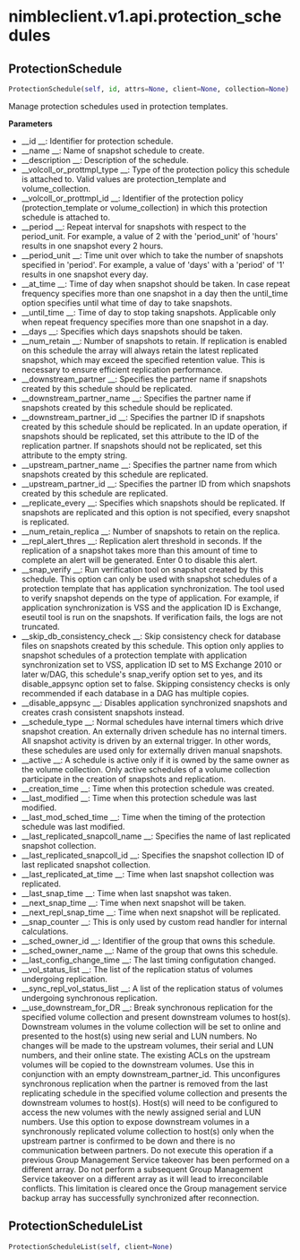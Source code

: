 
# nimbleclient.v1.api.protection_schedules


## ProtectionSchedule
```python
ProtectionSchedule(self, id, attrs=None, client=None, collection=None)
```
Manage protection schedules used in protection templates.

__Parameters__

- __id                            __: Identifier for protection schedule.
- __name                          __: Name of snapshot schedule to create.
- __description                   __: Description of the schedule.
- __volcoll_or_prottmpl_type      __: Type of the protection policy this schedule is attached to. Valid values are protection_template and volume_collection.
- __volcoll_or_prottmpl_id        __: Identifier of the protection policy (protection_template or volume_collection) in which this protection schedule is attached to.
- __period                        __: Repeat interval for snapshots with respect to the period_unit.  For example, a value of 2 with the 'period_unit' of 'hours' results in one
                                snapshot every 2 hours.
- __period_unit                   __: Time unit over which to take the number of snapshots specified in 'period'. For example, a value of 'days' with a 'period' of '1' results in
                                one snapshot every day.
- __at_time                       __: Time of day when snapshot should be taken. In case repeat frequency specifies more than one snapshot in a day then the until_time option
                                specifies until what time of day to take snapshots.
- __until_time                    __: Time of day to stop taking snapshots. Applicable only when repeat frequency specifies more than one snapshot in a day.
- __days                          __: Specifies which days snapshots should be taken.
- __num_retain                    __: Number of snapshots to retain. If replication is enabled on this schedule the array will always retain the latest replicated snapshot, which
                                may exceed the specified retention value. This is necessary to ensure efficient replication performance.
- __downstream_partner            __: Specifies the partner name if snapshots created by this schedule should be replicated.
- __downstream_partner_name       __: Specifies the partner name if snapshots created by this schedule should be replicated.
- __downstream_partner_id         __: Specifies the partner ID if snapshots created by this schedule should be replicated. In an update operation, if snapshots should be replicated,
                                set this attribute to the ID of the replication partner. If snapshots should not be replicated, set this attribute to the empty string.
- __upstream_partner_name         __: Specifies the partner name from which snapshots created by this schedule are replicated.
- __upstream_partner_id           __: Specifies the partner ID from which snapshots created by this schedule are replicated.
- __replicate_every               __: Specifies which snapshots should be replicated. If snapshots are replicated and this option is not specified, every snapshot is replicated.
- __num_retain_replica            __: Number of snapshots to retain on the replica.
- __repl_alert_thres              __: Replication alert threshold in seconds. If the replication of a snapshot takes more than this amount of time to complete an alert will be
                                generated. Enter 0 to disable this alert.
- __snap_verify                   __: Run verification tool on snapshot created by this schedule. This option can only be used with snapshot schedules of a protection template that
                                has application synchronization. The tool used to verify snapshot depends on the type of application. For example, if application
                                synchronization is VSS and the application ID is Exchange, eseutil tool is run on the snapshots. If verification fails, the logs are not
                                truncated.
- __skip_db_consistency_check     __: Skip consistency check for database files on snapshots created by this schedule. This option only applies to snapshot schedules of a protection
                                template with application synchronization set to VSS, application ID set to MS Exchange 2010 or later w/DAG, this schedule's snap_verify option
                                set to yes, and its disable_appsync option set to false. Skipping consistency checks is only recommended if each database in a DAG has multiple
                                copies.
- __disable_appsync               __: Disables application synchronized snapshots and creates crash consistent snapshots instead.
- __schedule_type                 __: Normal schedules have internal timers which drive snapshot creation. An externally driven schedule has no internal timers. All snapshot
                                activity is driven by an external trigger. In other words, these schedules are used only for externally driven manual snapshots.
- __active                        __: A schedule is active only if it is owned by the same owner as the volume collection. Only active schedules of a volume collection participate
                                in the creation of snapshots and replication.
- __creation_time                 __: Time when this protection schedule was created.
- __last_modified                 __: Time when this protection schedule was last modified.
- __last_mod_sched_time           __: Time when the timing of the protection schedule was last modified.
- __last_replicated_snapcoll_name __: Specifies the name of last replicated snapshot collection.
- __last_replicated_snapcoll_id   __: Specifies the snapshot collection ID of last replicated snapshot collection.
- __last_replicated_at_time       __: Time when last snapshot collection was replicated.
- __last_snap_time                __: Time when last snapshot was taken.
- __next_snap_time                __: Time when next snapshot will be taken.
- __next_repl_snap_time           __: Time when next snapshot will be replicated.
- __snap_counter                  __: This is only used by custom read handler for internal calculations.
- __sched_owner_id                __: Identifier of the group that owns this schedule.
- __sched_owner_name              __: Name of the group that owns this schedule.
- __last_config_change_time       __: The last timing configutation changed.
- __vol_status_list               __: The list of the replication status of volumes undergoing replication.
- __sync_repl_vol_status_list     __: A list of the replication status of volumes undergoing synchronous replication.
- __use_downstream_for_DR         __: Break synchronous replication for the specified volume collection and present downstream volumes to host(s). Downstream volumes in the volume
                                collection will be set to online and presented to the host(s) using new serial and LUN numbers. No changes will be made to the upstream
                                volumes, their serial and LUN numbers, and their online state. The existing ACLs on the upstream volumes will be copied to the downstream
                                volumes. Use this in conjunction with an empty downstream_partner_id. This unconfigures synchronous replication when the partner is removed
                                from the last replicating schedule in the specified volume collection and presents the downstream volumes to host(s). Host(s) will need to be
                                configured to access the new volumes with the newly assigned serial and LUN numbers. Use this option to expose downstream volumes in a
                                synchronously replicated volume collection to host(s) only when the upstream partner is confirmed to be down and there is no communication
                                between partners. Do not execute this operation if a previous Group Management Service takeover has been performed on a different array. Do not
                                perform a subsequent Group Management Service takeover on a different array as it will lead to irreconcilable conflicts. This limitation is
                                cleared once the Group management service backup array has successfully synchronized after reconnection.


## ProtectionScheduleList
```python
ProtectionScheduleList(self, client=None)
```

